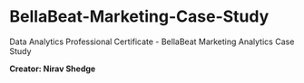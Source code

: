 # BellaBeat-Marketing-Case-Study
Data Analytics Professional Certificate - BellaBeat Marketing Analytics Case Study


**Creator: Nirav Shedge**
